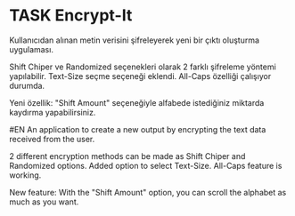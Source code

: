 # TASK Encrypt-It
Kullanıcıdan alınan metin verisini şifreleyerek yeni bir çıktı oluşturma uygulaması.
 
Shift Chiper ve Randomized seçenekleri olarak 2 farklı şifreleme yöntemi yapılabilir.
Text-Size seçme seçeneği eklendi.
All-Caps özelliği çalışıyor durumda.

Yeni özellik:
"Shift Amount" seçeneğiyle alfabede istediğiniz miktarda kaydırma yapabilirsiniz.

#EN
An application to create a new output by encrypting the text data received from the user.
 
2 different encryption methods can be made as Shift Chiper and Randomized options.
Added option to select Text-Size.
All-Caps feature is working.

New feature:
With the "Shift Amount" option, you can scroll the alphabet as much as you want.
